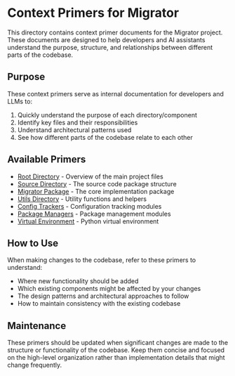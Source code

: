 # Context Primers for Migrator

This directory contains context primer documents for the Migrator project. These documents are designed to help developers and AI assistants understand the purpose, structure, and relationships between different parts of the codebase.

## Purpose

These context primers serve as internal documentation for developers and LLMs to:
1. Quickly understand the purpose of each directory/component
2. Identify key files and their responsibilities
3. Understand architectural patterns used
4. See how different parts of the codebase relate to each other

## Available Primers

- [Root Directory](root.md) - Overview of the main project files
- [Source Directory](src.md) - The source code package structure
- [Migrator Package](src_migrator.md) - The core implementation package
- [Utils Directory](src_migrator_utils.md) - Utility functions and helpers
- [Config Trackers](src_migrator_config_trackers.md) - Configuration tracking modules
- [Package Managers](src_migrator_package_managers.md) - Package management modules
- [Virtual Environment](venv.md) - Python virtual environment

## How to Use

When making changes to the codebase, refer to these primers to understand:
- Where new functionality should be added
- Which existing components might be affected by your changes
- The design patterns and architectural approaches to follow
- How to maintain consistency with the existing codebase

## Maintenance

These primers should be updated when significant changes are made to the structure or functionality of the codebase. Keep them concise and focused on the high-level organization rather than implementation details that might change frequently. 